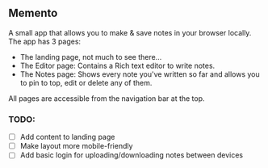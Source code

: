 ## Memento
A small app that allows you to make & save notes in your browser locally.
The app has 3 pages:

 - The landing page, not much to see there...
 - The Editor page: Contains a Rich text editor to write notes.
 - The Notes page: Shows every note you've written so far and allows
   you to pin to top, edit or delete any of them.
   
All pages are accessible from the navigation bar at the top.

### TODO:

 - [ ] Add content to landing page
 - [ ] Make layout more mobile-friendly
 - [ ] Add basic login for uploading/downloading notes between devices